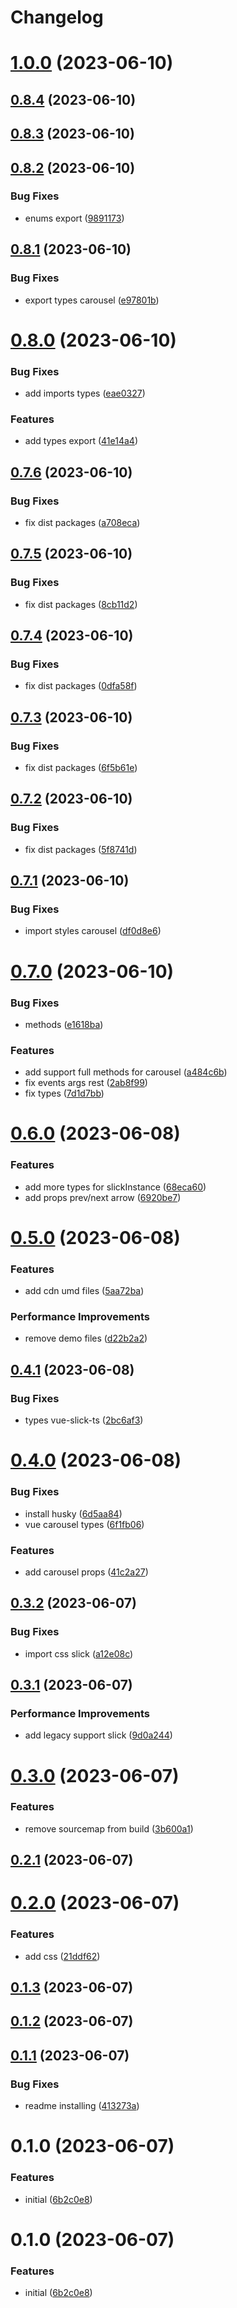 # Changelog

# [1.0.0](https://github.com/Efcolipt/vue-slick-ts/compare/0.8.4...1.0.0) (2023-06-10)

## [0.8.4](https://github.com/Efcolipt/vue-slick-ts/compare/0.8.3...0.8.4) (2023-06-10)

## [0.8.3](https://github.com/Efcolipt/vue-slick-ts/compare/0.8.2...0.8.3) (2023-06-10)

## [0.8.2](https://github.com/Efcolipt/vue-slick-ts/compare/0.8.1...0.8.2) (2023-06-10)


### Bug Fixes

* enums export ([9891173](https://github.com/Efcolipt/vue-slick-ts/commit/9891173ba3b9e250dedb3e997a4e6d80c9fd4767))

## [0.8.1](https://github.com/Efcolipt/vue-slick-ts/compare/0.8.0...0.8.1) (2023-06-10)


### Bug Fixes

* export types carousel ([e97801b](https://github.com/Efcolipt/vue-slick-ts/commit/e97801be9cb6c5853523960fa935236e38a3985b))

# [0.8.0](https://github.com/Efcolipt/vue-slick-ts/compare/0.7.6...0.8.0) (2023-06-10)


### Bug Fixes

* add imports types ([eae0327](https://github.com/Efcolipt/vue-slick-ts/commit/eae0327e12b890046d1ac203c3b6bdc8b43a04ff))


### Features

* add types export ([41e14a4](https://github.com/Efcolipt/vue-slick-ts/commit/41e14a4357b66cf5ba9bb0e70ab3106c3c0894fa))

## [0.7.6](https://github.com/Efcolipt/vue-slick-ts/compare/0.7.5...0.7.6) (2023-06-10)


### Bug Fixes

* fix dist packages ([a708eca](https://github.com/Efcolipt/vue-slick-ts/commit/a708eca96d346d20eb39b027d506b33d90956d04))

## [0.7.5](https://github.com/Efcolipt/vue-slick-ts/compare/0.7.4...0.7.5) (2023-06-10)


### Bug Fixes

* fix dist packages ([8cb11d2](https://github.com/Efcolipt/vue-slick-ts/commit/8cb11d22145c86558b558150f2877ba1b660ab2f))

## [0.7.4](https://github.com/Efcolipt/vue-slick-ts/compare/0.7.3...0.7.4) (2023-06-10)


### Bug Fixes

* fix dist packages ([0dfa58f](https://github.com/Efcolipt/vue-slick-ts/commit/0dfa58fc9cad3433e2e036c169943c9e5591eb8e))

## [0.7.3](https://github.com/Efcolipt/vue-slick-ts/compare/0.7.2...0.7.3) (2023-06-10)


### Bug Fixes

* fix dist packages ([6f5b61e](https://github.com/Efcolipt/vue-slick-ts/commit/6f5b61e93487a4ba49fcb88827232d7e46f83d6a))

## [0.7.2](https://github.com/Efcolipt/vue-slick-ts/compare/0.7.1...0.7.2) (2023-06-10)


### Bug Fixes

* fix dist packages ([5f8741d](https://github.com/Efcolipt/vue-slick-ts/commit/5f8741dac3109fe32c427d7645b017606ec599bd))

## [0.7.1](https://github.com/Efcolipt/vue-slick-ts/compare/0.7.0...0.7.1) (2023-06-10)


### Bug Fixes

* import styles carousel ([df0d8e6](https://github.com/Efcolipt/vue-slick-ts/commit/df0d8e625039666f5b914a7b1df053bfca3b6aec))

# [0.7.0](https://github.com/Efcolipt/vue-slick-ts/compare/0.6.0...0.7.0) (2023-06-10)


### Bug Fixes

* methods ([e1618ba](https://github.com/Efcolipt/vue-slick-ts/commit/e1618ba73eda6f80e74874764c5fd701a7dd1b29))


### Features

* add support full methods for carousel ([a484c6b](https://github.com/Efcolipt/vue-slick-ts/commit/a484c6bcd29642fb3cd31bf2ca433b4e66fcac38))
* fix events args rest ([2ab8f99](https://github.com/Efcolipt/vue-slick-ts/commit/2ab8f99029c42947d830206c2c3212faea9f229f))
* fix types ([7d1d7bb](https://github.com/Efcolipt/vue-slick-ts/commit/7d1d7bba0bf08ef9e7a73d428bbd95ed03cd524e))

# [0.6.0](https://github.com/Efcolipt/vue-slick-ts/compare/0.5.0...0.6.0) (2023-06-08)

### Features

* add more types for slickInstance ([68eca60](https://github.com/Efcolipt/vue-slick-ts/commit/68eca6063f14ca88d4b993df75c8d72c0a7929e5))
* add props prev/next arrow ([6920be7](https://github.com/Efcolipt/vue-slick-ts/commit/6920be72602c537f9ce4ee56d08ad268f870d4ac))

# [0.5.0](https://github.com/Efcolipt/vue-slick-ts/compare/0.4.1...0.5.0) (2023-06-08)


### Features

* add cdn umd files ([5aa72ba](https://github.com/Efcolipt/vue-slick-ts/commit/5aa72bae8d6a924c4ec839a24f52dc5bc4ec4aa5))


### Performance Improvements

* remove demo files ([d22b2a2](https://github.com/Efcolipt/vue-slick-ts/commit/d22b2a2b83b80f33abad256e547c953d9c702d05))

## [0.4.1](https://github.com/Efcolipt/vue-slick-ts/compare/0.4.0...0.4.1) (2023-06-08)


### Bug Fixes

* types vue-slick-ts ([2bc6af3](https://github.com/Efcolipt/vue-slick-ts/commit/2bc6af347b4cb925d11e014c7581e3dc7849c8cc))

# [0.4.0](https://github.com/Efcolipt/vue-slick-ts/compare/0.3.2...0.4.0) (2023-06-08)


### Bug Fixes

* install husky ([6d5aa84](https://github.com/Efcolipt/vue-slick-ts/commit/6d5aa84c89d66cd0ecebe0c6174999f7418f54fc))
* vue carousel types ([6f1fb06](https://github.com/Efcolipt/vue-slick-ts/commit/6f1fb06ef32ab0d61230eeb10b9c69113503c548))


### Features

* add carousel props ([41c2a27](https://github.com/Efcolipt/vue-slick-ts/commit/41c2a27125f720855d920546054c279e1ade0dcc))

## [0.3.2](https://github.com/Efcolipt/vue-slick-ts/compare/0.3.1...0.3.2) (2023-06-07)


### Bug Fixes

* import css slick ([a12e08c](https://github.com/Efcolipt/vue-slick-ts/commit/a12e08c88bb05b5d8045095b6d7557b68bb03db8))

## [0.3.1](https://github.com/Efcolipt/vue-slick-ts/compare/0.3.0...0.3.1) (2023-06-07)


### Performance Improvements

* add legacy support slick ([9d0a244](https://github.com/Efcolipt/vue-slick-ts/commit/9d0a2446b1a6ff2e765baf41db0ec2113d63ccf2))

# [0.3.0](https://github.com/Efcolipt/vue-slick-ts/compare/0.2.1...0.3.0) (2023-06-07)


### Features

* remove sourcemap from build ([3b600a1](https://github.com/Efcolipt/vue-slick-ts/commit/3b600a1707c478c86822715123f97386c1513ee8))

## [0.2.1](https://github.com/Efcolipt/vue-slick-ts/compare/0.2.0...0.2.1) (2023-06-07)

# [0.2.0](https://github.com/Efcolipt/vue-slick-ts/compare/0.1.3...0.2.0) (2023-06-07)


### Features

* add css ([21ddf62](https://github.com/Efcolipt/vue-slick-ts/commit/21ddf6262f8ebdb34b7b86c6ff9c09c9cda8b420))

## [0.1.3](https://github.com/Efcolipt/vue-slick-ts/compare/0.1.2...0.1.3) (2023-06-07)

## [0.1.2](https://github.com/Efcolipt/vue-slick-ts/compare/0.1.1...0.1.2) (2023-06-07)

## [0.1.1](https://github.com/Efcolipt/vue-slick-ts/compare/0.1.0...0.1.1) (2023-06-07)


### Bug Fixes

* readme installing ([413273a](https://github.com/Efcolipt/vue-slick-ts/commit/413273a4c1ac25e933bef5bf03bf72cfe567c780))

# 0.1.0 (2023-06-07)


### Features

* initial ([6b2c0e8](https://github.com/Efcolipt/vue-slick-ts/commit/6b2c0e871ce5efcbb971d25d37c81ff6a69ab108))

# 0.1.0 (2023-06-07)


### Features

* initial ([6b2c0e8](https://github.com/Efcolipt/vue-slick-ts/commit/6b2c0e871ce5efcbb971d25d37c81ff6a69ab108))